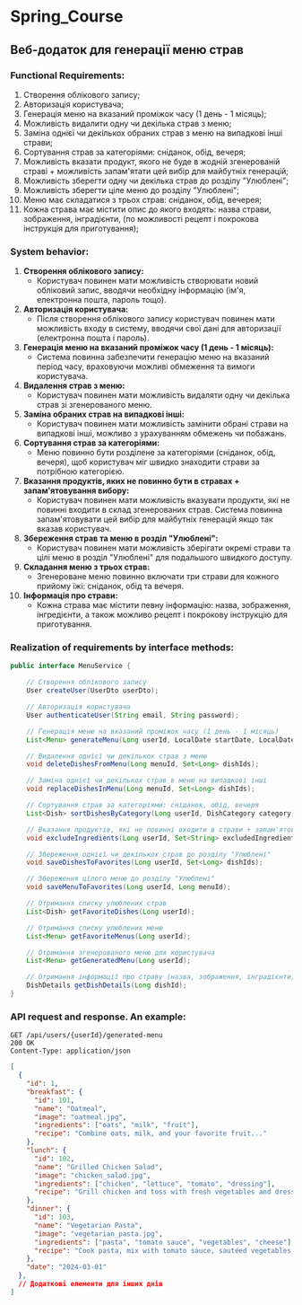 # Spring_Course
## Веб-додаток для генерації меню страв
### Functional Requirements:
1. Створення облікового запису;
2. Авторизація користувача;
3. Генерація меню на вказаний проміжок часу (1 день - 1 місяць);
4. Можливість видалити одну чи декілька страв з меню;
5. Заміна однієї чи декількох обраних страв з меню на випадкові інші страви;
6. Сортування страв за категоріями: сніданок, обід, вечеря;
7. Можливість вказати продукт, якого не буде в жодній згенерованій страві + можливість запам'ятати цей вибір для майбутніх генерацій;
8. Можливість зберегти одну чи декілька страв до розділу "Улюблені";
9. Можливість зберегти ціле меню до розділу "Улюблені";
10. Меню має складатися з трьох страв: сніданок, обід, вечерея;
11. Кожна страва має містити опис до якого входять: назва страви, зображення, інградієнти, (по можливості рецепт і покрокова інструкція для приготування);

### System behavior:
1. **Створення облікового запису:**
   - Користувач повинен мати можливість створювати новий обліковий запис, вводячи необхідну інформацію (ім'я, електронна пошта, пароль тощо).
2. **Авторизація користувача:**
   - Після створення облікового запису користувач повинен мати можливість входу в систему, вводячи свої дані для авторизації (електронна пошта і пароль).
3. **Генерація меню на вказаний проміжок часу (1 день - 1 місяць):**
   - Система повинна забезпечити генерацію меню на вказаний період часу, враховуючи можливі обмеження та вимоги користувача.
4. **Видалення страв з меню:**
   - Користувач повинен мати можливість видаляти одну чи декілька страв зі згенерованого меню.
5. **Заміна обраних страв на випадкові інші:**
   - Користувач повинен мати можливість замінити обрані страви на випадкові інші, можливо з урахуванням обмежень чи побажань.
6. **Сортування страв за категоріями:**
   - Меню повинно бути розділене за категоріями (сніданок, обід, вечеря), щоб користувач міг швидко знаходити страви за потрібною категорією.
7. **Вказання продуктів, яких не повинно бути в стравах + запам'ятовування вибору:**
   - Користувач повинен мати можливість вказувати продукти, які не повинні входити в склад згенерованих страв. Система повинна запам'ятовувати цей вибір для майбутніх генерацій якщо так вказав користувач.
8. **Збереження страв та меню в розділ "Улюблені":**
   - Користувач повинен мати можливість зберігати окремі страви та цілі меню в розділ "Улюблені" для подальшого швидкого доступу.
9. **Складання меню з трьох страв:**
   - Згенероване меню повинно включати три страви для кожного прийому їжі: сніданок, обід та вечеря.
10. **Інформація про страви:**
    - Кожна страва має містити певну інформацію: назва, зображення, інгредієнти, а також можливо рецепт і покрокову інструкцію для приготування.
   
### Realization of requirements by interface methods:
```java
public interface MenuService {

    // Створення облікового запису
    User createUser(UserDto userDto);

    // Авторизація користувача
    User authenticateUser(String email, String password);

    // Генерація меню на вказаний проміжок часу (1 день - 1 місяць)
    List<Menu> generateMenu(Long userId, LocalDate startDate, LocalDate endDate);

    // Видалення однієї чи декількох страв з меню
    void deleteDishesFromMenu(Long menuId, Set<Long> dishIds);

    // Заміна однієї чи декількох страв в меню на випадкові інші
    void replaceDishesInMenu(Long menuId, Set<Long> dishIds);

    // Сортування страв за категоріями: сніданок, обід, вечеря
    List<Dish> sortDishesByCategory(Long userId, DishCategory category);

    // Вказання продуктів, які не повинні входити в страви + запам'ятовування вибору
    void excludeIngredients(Long userId, Set<String> excludedIngredients);

    // Збереження однієї чи декількох страв до розділу "Улюблені"
    void saveDishesToFavorites(Long userId, Set<Long> dishIds);

    // Збереження цілого меню до розділу "Улюблені"
    void saveMenuToFavorites(Long userId, Long menuId);

    // Отримання списку улюблених страв
    List<Dish> getFavoriteDishes(Long userId);

    // Отримання списку улюблених меню
    List<Menu> getFavoriteMenus(Long userId);

    // Отримання згенерованого меню для користувача
    List<Menu> getGeneratedMenu(Long userId);

    // Отримання інформації про страву (назва, зображення, інградієнти, рецепт, інструкція)
    DishDetails getDishDetails(Long dishId);
}
```

### API request and response. An example:
```
GET /api/users/{userId}/generated-menu
200 OK
Content-Type: application/json
```
```json
[
  {
    "id": 1,
    "breakfast": {
      "id": 101,
      "name": "Oatmeal",
      "image": "oatmeal.jpg",
      "ingredients": ["oats", "milk", "fruit"],
      "recipe": "Combine oats, milk, and your favorite fruit..."
    },
    "lunch": {
      "id": 102,
      "name": "Grilled Chicken Salad",
      "image": "chicken_salad.jpg",
      "ingredients": ["chicken", "lettuce", "tomato", "dressing"],
      "recipe": "Grill chicken and toss with fresh vegetables and dressing."
    },
    "dinner": {
      "id": 103,
      "name": "Vegetarian Pasta",
      "image": "vegetarian_pasta.jpg",
      "ingredients": ["pasta", "tomato sauce", "vegetables", "cheese"],
      "recipe": "Cook pasta, mix with tomato sauce, sautéed vegetables, and top with cheese."
    },
    "date": "2024-03-01"
  },
  // Додаткові елементи для інших днів
]
```
